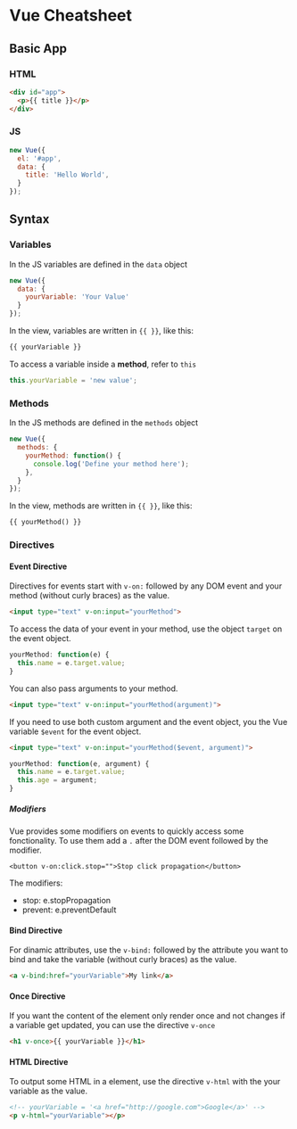 # Vue Cheatsheet

## Basic App

### HTML

```html
<div id="app">
  <p>{{ title }}</p>
</div>
```

### JS

```javascript
new Vue({
  el: '#app',
  data: {
    title: 'Hello World',
  }
});
```

## Syntax

### Variables

In the JS variables are defined in the `data` object

```javascript
new Vue({
  data: {
    yourVariable: 'Your Value'
  }
});
```

In the view, variables are written in `{{ }}`, like this:

```html
{{ yourVariable }}
```

To access a variable inside a **method**, refer to `this`

```javascript
this.yourVariable = 'new value';
```

### Methods

In the JS methods are defined in the `methods` object

```javascript
new Vue({
  methods: {
    yourMethod: function() {
      console.log('Define your method here');
    },
  }
});
```

In the view, methods are written in `{{ }}`, like this:

```html
{{ yourMethod() }}
```

### Directives

#### Event Directive

Directives for events start with `v-on:` followed by any DOM event and your method (without curly braces) as the value.

```html
<input type="text" v-on:input="yourMethod">
```

To access the data of your event in your method, use the object `target` on the event object.

```javascript
yourMethod: function(e) {
  this.name = e.target.value;
}
```

You can also pass arguments to your method.

```html
<input type="text" v-on:input="yourMethod(argument)">
```

If you need to use both custom argument and the event object, you the Vue variable `$event` for the event object.

```html
<input type="text" v-on:input="yourMethod($event, argument)">
```

```javascript
yourMethod: function(e, argument) {
  this.name = e.target.value;
  this.age = argument;
}
```

##### Modifiers

Vue provides some modifiers on events to quickly access some fonctionality. To use them add a `.` after the DOM event followed by the modifier.

```
<button v-on:click.stop="">Stop click propagation</button>
```

The modifiers:
- stop: e.stopPropagation
- prevent: e.preventDefault

#### Bind Directive

For dinamic attributes, use the `v-bind:` followed by the attribute you want to bind and take the variable (without curly braces) as the value.

```html
<a v-bind:href="yourVariable">My link</a>
```

#### Once Directive

If you want the content of the element only render once and not changes if a variable get updated, you can use the directive `v-once`

```html
<h1 v-once>{{ yourVariable }}</h1>
```

#### HTML Directive

To output some HTML in a element, use the directive `v-html` with the your variable as the value.

```html
<!-- yourVariable = '<a href="http://google.com">Google</a>' -->
<p v-html="yourVariable"></p>
```
